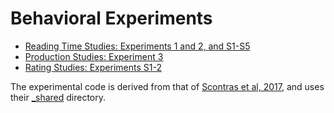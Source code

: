 # Behavioral Experiments

* [Reading Time Studies: Experiments 1 and 2, and S1-S5](maze)
* [Production Studies: Experiment 3](production)
* [Rating Studies: Experiments S1-2](rating)

The experimental code is derived from that of [Scontras et al, 2017](https://github.com/gscontras/adjective_ordering/tree/master/experiments), and uses their [_shared](https://github.com/gscontras/adjective_ordering/tree/master/experiments/_shared) directory.
